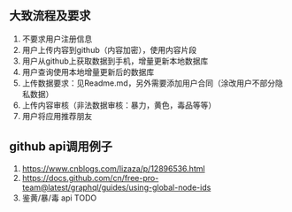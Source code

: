 ## 大致流程及要求
1. 不要求用户注册信息
1. 用户上传内容到github（内容加密），使用内容片段
2. 用户从github上获取数据到手机，增量更新本地数据库
3. 用户查询使用本地增量更新后的数据库
4. 上传数据要求：见Readme.md，另外需要添加用户合同（涂改用户不部分隐私数据）
1. 上传内容审核（非法数据审核：暴力，黄色，毒品等等）
1. 用户将应用推荐朋友


## github api调用例子

1. https://www.cnblogs.com/lizaza/p/12896536.html
2. https://docs.github.com/cn/free-pro-team@latest/graphql/guides/using-global-node-ids
3. 鉴黄/暴/毒 api TODO
